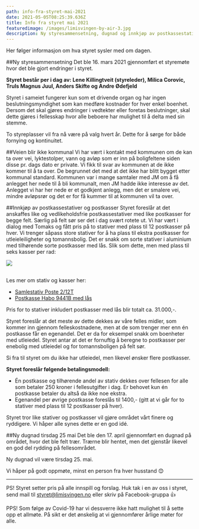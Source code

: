 ```yaml
---
path: info-fra-styret-mai-2021
date: 2021-05-05T08:25:39.636Z
title: Info fra styret mai 2021
featuredimage: /images/limisvingen-by-air-3.jpg
description: Ny styresammensetning, dugnad og innkjøp av postkassestativer
---
```

Her følger informasjon om hva styret sysler med om dagen.

##Ny styresammensetning
Det ble 16. mars 2021 gjennomført et styremøte hvor det ble gjort endringer i styret. 

**Styret består per i dag av: Lene Killingtveit (styreleder), Milica Corovic, Truls Magnus Juul, Anders Skifte og Andre Ødefjeld**

Styret i sameiet fungerer kun som et drivende organ og har ingen beslutningsmyndighet som kan medføre kostnader for hver enkel boenhet. Dersom det skal gjøres endringer i vedtekter eller foretas beslutninger, skal dette gjøres i fellesskap hvor alle beboere har mulighet til å delta med sin stemme. 

To styreplasser vil fra nå være på valg hvert år. Dette for å sørge for både fornying og kontinuitet.

##Veien blir ikke kommunal
Vi har vært i kontakt med kommunen om de kan ta over vei, lyktestolper, vann og avløp som er inn på boligfeltene siden disse pr. dags dato er private. Vi fikk til svar av kommunen at de ikke kommer til å ta over. De begrunnet det med at det ikke har blitt bygget etter kommunal standard. Kommunen var i mange samtaler med JM om å få anlegget her nede til å bli kommunalt, men JM hadde ikke interesse av det. Anlegget vi har her nede er et godkjent anlegg, men det er smalere vei, mindre avløpsrør og det er for få kummer til at kommunen vil ta over.

##Innkjøp av postkassestativer og postkasser
Styret foreslår at det anskaffes like og vedlikeholdsfrie postkassestativer med like postkasser for begge felt. Særlig på felt sør ser det i dag svært rotete ut. Vi har vært i dialog med Tomaks og fått pris på to stativer med plass til 12 postkasser på hver. Vi trenger såpass store stativer for å ha plass til ekstra postkasser for utleieleiligheter og tomannsbolig. Det er snakk om sorte stativer i aluminium med tilhørende sorte postkasser med lås. Slik som dette, men med plass til seks kasser per rad:

<img src="/images/postkassestativ.png" style="max-width:320px; height: auto; margin-bottom:1rem;"/>

Les mer om stativ og kasser her:
- [Samlestativ Poste 2/12T](https://tomaks.no/nettbutikk.html#!/products/poste-2-12t-postkassestativ-med-tak-for-12-postkasser-p%C3%A5-2-raderlakkert-rustfritt)
- [Postkasse Habo 9441B med lås](https://habo.com/no/sortiment/postkasser-og-skilt/postkasser/postkasse-med-las/postkasse-15190) 

Pris for to stativer inkludert postkasser med lås blir totalt ca. 31.000,-.

Styret foreslår at det meste av dette dekkes av våre felles midler, som kommer inn gjennom felleskostnadene, men at de som trenger mer enn én postkasse får en egenandel. Det er da for eksempel snakk om boenheter med utleiedel. Styret antar at det er fornuftig å beregne to postkasser per enebolig med utleiedel og for tomannsboligen på felt sør. 

Si fra til styret om du ikke har utleiedel, men likevel ønsker flere postkasser.

**Styret foreslår følgende betalingsmodell:** 
- Én postkasse og tilhørende andel av stativ dekkes over fellesen for alle som betaler 250 kroner i fellesutgifter i dag. Er behovet kun én postkasse betaler du altså da ikke noe ekstra.
- Egenandel per øvrige postkasse foreslås til 1400,- (gitt at vi går for to stativer med plass til 12 postkasser på hver).

Styret tror like stativer og postkasser vil gjøre området vårt finere og ryddigere. Vi håper alle synes dette er en god idé.

##Ny dugnad tirsdag 25 mai
Det ble den 17. april gjennomført en dugnad på området, hvor det ble felt trær. Trærne blir hentet, men det gjenstår likevel en god del rydding på fellesområdet.  

Ny dugnad vil være tirsdag 25. mai. 

Vi håper på godt oppmøte, minst en person fra hver husstand 😊

---

PS! Styret setter pris på alle innspill og forslag. Huk tak i en av oss i styret, send mail til styret@limisvingen.no eller skriv på Facebook-gruppa 👍 

PPS! Som følge av Covid-19 har vi dessverre ikke hatt mulighet til å sette opp et allmøte. På sikt er det ønskelig at vi gjennomfører årlige møter for alle.



